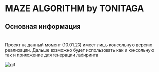 # MAZE ALGORITHM by TONITAGA

## Основная информация
#
Проект на данный момент (10.01.23) имеет лишь консольную версию реализации.
Дальше возможно будет использовать как и консольную так и приложение для генерации лабиринта

![gif](./materials/gif/maze.gif)


